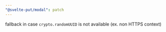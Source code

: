 ```yaml
---
"@svelte-put/modal": patch
---
```


fallback in case `crypto.randomUUID` is not available (ex. non HTTPS context)
